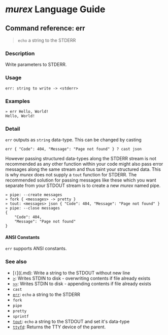 # _murex_ Language Guide

## Command reference: err

> `echo` a string to the STDERR

### Description

Write parameters to STDERR.

### Usage

    err: string to write -> <stderr>

### Examples

    » err Hello, World!
    Hello, World!

### Detail

`err` outputs as `string` data-type. This can be changed by casting

    err { "Code": 404, "Message": "Page not found" } ? cast json

However passing structured data-types along the STDERR stream is not recommended
as any other function within your code might also pass error messages along the
same stream and thus taint your structured data. This is why _murex_ does not
supply a `tout` function for STDERR. The recommended solution for passing
messages like these which you want separate from your STDOUT stream is to create
a new _murex_ named pipe.

    » pipe: --create messages
    » fork { <messages> -> pretty }
    » tout: <messages> json { "Code": 404, "Message": "Page not found" }
    » pipe: --close messages
    {
        "Code": 404,
        "Message": "Page not found"
    }

#### ANSI Constants

`err` supports ANSI constants.

### See also

* [`(`]((.md): Write a string to the STDOUT without new line
* [`>`](>.md): Writes STDIN to disk - overwriting contents if file already exists
* [`>>`](>>.md): Writes STDIN to disk - appending contents if file already exists
* `cast`
* [`err`](err.md): `echo` a string to the STDERR
* `fork`
* `pipe`
* `pretty`
* `sprintf`
* [`tout`](tout.md): `echo` a string to the STDOUT and set it's data-type
* [`ttyfd`](ttyfd.md): Returns the TTY device of the parent.
